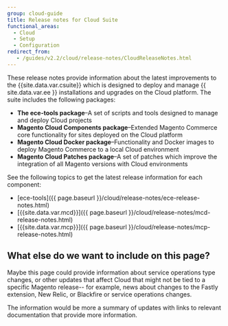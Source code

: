 ```yaml
---
group: cloud-guide
title: Release notes for Cloud Suite
functional_areas:
  - Cloud
  - Setup
  - Configuration
redirect_from:
   - /guides/v2.2/cloud/release-notes/CloudReleaseNotes.html
---
```


These release notes provide information about the latest improvements to the {{site.data.var.csuite}} which is designed to deploy and manage {{ site.data.var.ee }} installations and upgrades on the Cloud platform. The suite includes the following packages:

-  **The ece-tools package**–A set of scripts and tools designed to manage and deploy Cloud projects
-  **Magento Cloud Components package**–Extended Magento Commerce core functionality for sites deployed on the Cloud platform
-  **Magento Cloud Docker package**–Functionality and Docker images to deploy Magento Commerce to a local Cloud environment
-  **Magento Cloud Patches package**–A set of patches which improve the integration of all Magento versions with Cloud environments

See the following topics to get the latest release information for each component:

-  [ece-tools]({{ page.baseurl }}/cloud/release-notes/ece-release-notes.html)
-  [{{site.data.var.mcd}}]({{ page.baseurl }}/cloud/release-notes/mcd-release-notes.html)
-  [{{site.data.var.mcp}}]({{ page.baseurl }}/cloud/release-notes/mcp-release-notes.html)

## What else do we want to include on this page?

Maybe this page could provide information about service operations type changes, or other updates that affect Cloud that might not be tied to a specific Magento release-- for example, news about changes to the Fastly extension, New Relic, or Blackfire or service operations changes.

The information would be more a summary of updates with links to relevant documentation that provide more information.
